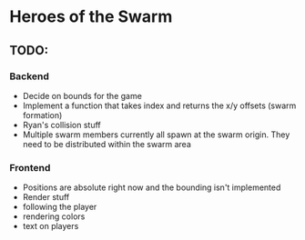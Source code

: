# Heroes of the Swarm
## TODO:
### Backend
* Decide on bounds for the game
* Implement a function that takes index and returns the x/y offsets (swarm formation)
* Ryan's collision stuff
* Multiple swarm members currently all spawn at the swarm origin.  They need to be distributed within the swarm area
### Frontend
* Positions are absolute right now and the bounding isn't implemented
* Render stuff
* following the player
* rendering colors
* text on players
